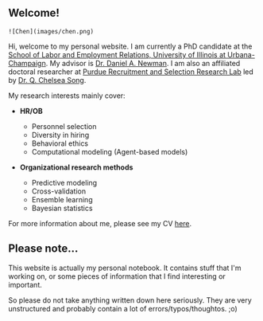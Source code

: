 ## Welcome!

````{margin}
![Chen](images/chen.png)
````

Hi, welcome to my personal website. I am currently a PhD candidate at the [School of Labor and Employment Relations, University of Illinois at Urbana-Champaign](https://ler.illinois.edu/about/faculty-staff/phd-candidates/tang-chen/). My advisor is [Dr. Daniel A. Newman](https://ler.illinois.edu/about/faculty-staff/faculty/newman-dan/). I am also an affiliated doctoral researcher at [Purdue Recruitment and Selection Research Lab](http://qchelseasong.com/) led by [Dr. Q. Chelsea Song](https://www.purdue.edu/hhs/psy/directory/faculty/Song_Q%20Chelsea.html).

My research interests mainly cover:

- **HR/OB**
  - Personnel selection
  - Diversity in hiring
  - Behavioral ethics
  - Computational modeling (Agent-based models)
  
- **Organizational research methods**
  - Predictive modeling
  - Cross-validation
  - Ensemble learning
  - Bayesian statistics

For more information about me, please see my CV [here](https://tangc.net/cv.html).

## Please note...

This website is actually my personal notebook. It contains stuff that I'm working on, or some pieces of information that I find interesting or important.

So please do not take anything written down here seriously. They are very unstructured and probably contain a lot of errors/typos/thoughtos. ;o)